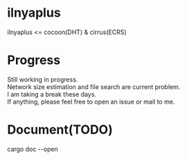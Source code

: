 # ilnyaplus
ilnyaplus <= cocoon(DHT) & cirrus(ECRS)

# Progress
Still working in progress.  
Network size estimation and file search are current problem.  
I am taking a break these days.  
If anything, please feel free to open an issue or mail to me.

# Document(TODO)
cargo doc --open
